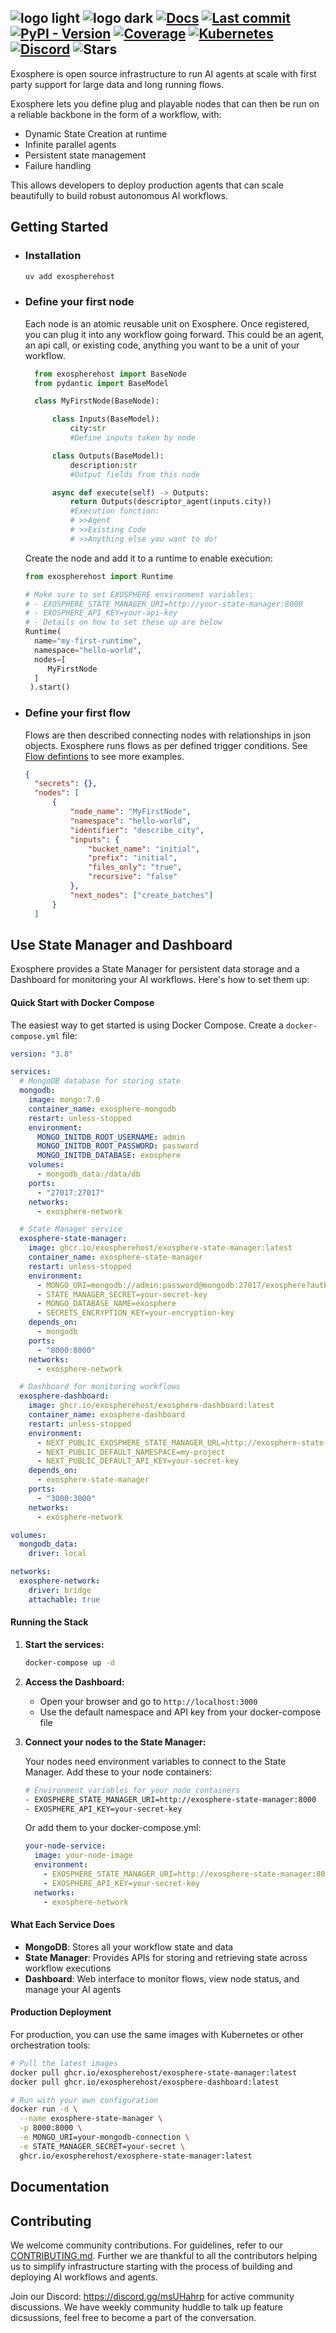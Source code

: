 ![logo light](assets/logo-light.svg#gh-light-mode-only)
![logo dark](assets/logo-dark.svg#gh-dark-mode-only)
[![Docs](https://img.shields.io/badge/docs-latest-success)](https://docs.exosphere.host)
[![Last commit](https://img.shields.io/github/last-commit/exospherehost/exospherehost)](https://github.com/exospherehost/exospherehost/commits/main)
[![PyPI - Version](https://img.shields.io/pypi/v/exospherehost)](https://pypi.org/project/exospherehost/)
[![Coverage](https://img.shields.io/codecov/c/gh/exospherehost/exospherehost)](https://codecov.io/gh/exospherehost/exospherehost)
[![Kubernetes](https://img.shields.io/badge/Kubernetes-native-326ce5?logo=kubernetes&logoColor=white)](https://github.com/orgs/exospherehost/packages?repo_name=exospherehost)
[![Discord](https://badgen.net/discord/members/V8uuA6mmzg)](https://discord.gg/V8uuA6mmzg)
![Stars](https://img.shields.io/github/stars/exospherehost/exospherehost?style=social)
---
Exosphere is open source infrastructure to run AI agents at scale with first party support for large data and long running flows.

Exosphere lets you define plug and playable nodes that can then be run on a reliable backbone in the form of a workflow, with:
- Dynamic State Creation at runtime
- Infinite parallel agents 
- Persistent state management
- Failure handling

This allows developers to deploy production agents that can scale beautifully to build robust autonomous AI workflows.


## Getting Started

- ### Installation
  ```bash
  uv add exospherehost
  ```

- ### Define your first node
   Each node is an atomic reusable unit on Exosphere. Once registered, you can plug it into any workflow going forward. This could be an agent, an api call, or existing code, anything you want to be a unit of your workflow. 
  ```python
    from exospherehost import BaseNode
    from pydantic import BaseModel

    class MyFirstNode(BaseNode):

        class Inputs(BaseModel):
            city:str
            #Define inputs taken by node

        class Outputs(BaseModel):
            description:str
            #Output fields from this node            

        async def execute(self) -> Outputs:    
            return Outputs(descriptor_agent(inputs.city))        
            #Execution function:
            # >>Agent
            # >>Existing Code
            # >>Anything else you want to do!
  ```

 

  Create the node and add it to a runtime to enable execution:
  ```python
  from exospherehost import Runtime

  # Make sure to set EXOSPHERE environment variables:
  # - EXOSPHERE_STATE_MANAGER_URI=http://your-state-manager:8000
  # - EXOSPHERE_API_KEY=your-api-key
  # - Details on how to set these up are below
  Runtime(
    name="my-first-runtime",
    namespace="hello-world",
    nodes=[
       MyFirstNode
    ]
   ).start()
  ```

- ### Define your first flow
  
  Flows are then described connecting nodes with relationships in json objects. Exosphere runs flows as per defined trigger conditions. See [Flow defintions](https://docs.exosphere.host) to see more examples.
  ```json
  {
    "secrets": {},
    "nodes": [
        {
            "node_name": "MyFirstNode",
            "namespace": "hello-world",
            "identifier": "describe_city",
            "inputs": {
                "bucket_name": "initial",
                "prefix": "initial",
                "files_only": "true",
                "recursive": "false"
            },
            "next_nodes": ["create_batches"]
        }
    ]
  ```

## Use State Manager and Dashboard

Exosphere provides a State Manager for persistent data storage and a Dashboard for monitoring your AI workflows. Here's how to set them up:

#### Quick Start with Docker Compose

The easiest way to get started is using Docker Compose. Create a `docker-compose.yml` file:

```yaml
version: "3.8"

services:
  # MongoDB database for storing state
  mongodb:
    image: mongo:7.0
    container_name: exosphere-mongodb
    restart: unless-stopped
    environment:
      MONGO_INITDB_ROOT_USERNAME: admin
      MONGO_INITDB_ROOT_PASSWORD: password
      MONGO_INITDB_DATABASE: exosphere
    volumes:
      - mongodb_data:/data/db
    ports:
      - "27017:27017"
    networks:
      - exosphere-network

  # State Manager service
  exosphere-state-manager:
    image: ghcr.io/exospherehost/exosphere-state-manager:latest
    container_name: exosphere-state-manager
    restart: unless-stopped
    environment:
      - MONGO_URI=mongodb://admin:password@mongodb:27017/exosphere?authSource=admin
      - STATE_MANAGER_SECRET=your-secret-key
      - MONGO_DATABASE_NAME=exosphere
      - SECRETS_ENCRYPTION_KEY=your-encryption-key
    depends_on:
      - mongodb
    ports:
      - "8000:8000"
    networks:
      - exosphere-network

  # Dashboard for monitoring workflows
  exosphere-dashboard:
    image: ghcr.io/exospherehost/exosphere-dashboard:latest
    container_name: exosphere-dashboard
    restart: unless-stopped
    environment:
      - NEXT_PUBLIC_EXOSPHERE_STATE_MANAGER_URL=http://exosphere-state-manager:8000
      - NEXT_PUBLIC_DEFAULT_NAMESPACE=my-project
      - NEXT_PUBLIC_DEFAULT_API_KEY=your-secret-key
    depends_on:
      - exosphere-state-manager
    ports:
      - "3000:3000"
    networks:
      - exosphere-network

volumes:
  mongodb_data:
    driver: local

networks:
  exosphere-network:
    driver: bridge
    attachable: true
```

#### Running the Stack

1. **Start the services:**
   ```bash
   docker-compose up -d
   ```

2. **Access the Dashboard:**
   - Open your browser and go to `http://localhost:3000`
   - Use the default namespace and API key from your docker-compose file

3. **Connect your nodes to the State Manager:**
   
   Your nodes need environment variables to connect to the State Manager. Add these to your node containers:
   
   ```bash
   # Environment variables for your node containers
   - EXOSPHERE_STATE_MANAGER_URI=http://exosphere-state-manager:8000
   - EXOSPHERE_API_KEY=your-secret-key
   ```
   
   Or add them to your docker-compose.yml:
   ```yaml
   your-node-service:
     image: your-node-image
     environment:
       - EXOSPHERE_STATE_MANAGER_URI=http://exosphere-state-manager:8000
       - EXOSPHERE_API_KEY=your-secret-key
     networks:
       - exosphere-network
   ```

#### What Each Service Does

- **MongoDB**: Stores all your workflow state and data
- **State Manager**: Provides APIs for storing and retrieving state across workflow executions
- **Dashboard**: Web interface to monitor flows, view node status, and manage your AI agents

#### Production Deployment

For production, you can use the same images with Kubernetes or other orchestration tools:

```bash
# Pull the latest images
docker pull ghcr.io/exospherehost/exosphere-state-manager:latest
docker pull ghcr.io/exospherehost/exosphere-dashboard:latest

# Run with your own configuration
docker run -d \
  --name exosphere-state-manager \
  -p 8000:8000 \
  -e MONGO_URI=your-mongodb-connection \
  -e STATE_MANAGER_SECRET=your-secret \
  ghcr.io/exospherehost/exosphere-state-manager:latest
```

## Documentation



## Contributing

We welcome community contributions. For guidelines, refer to our [CONTRIBUTING.md](/CONTRIBUTING.md). Further we are thankful to all the contributors helping us to simplify infrastructure starting with the process of building and deploying AI workflows and agents.

Join our Discord: https://discord.gg/msUHahrp for active community discussions. We have weekly community huddle to talk up feature dicsussions, feel free to become a part of the conversation.

